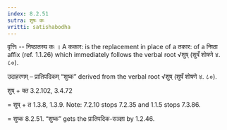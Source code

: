 ```yaml
---
index: 8.2.51
sutra: शुषः कः
vritti: satishabodha
---
```






वृत्तिः -- निष्‍ठातस्‍य कः । A ककार: is the replacement in place of a तकार: of a निष्ठा affix (ref. 1.1.26) which immediately follows the verbal root √शुष् (शुषँ शोषणे ४. ८०).


उदाहरणम् – प्रातिपदिकम् “शुष्क” derived from the verbal root √शुष् (शुषँ शोषणे ४. ८०).


शुष् + क्त 3.2.102, 3.4.72

= शुष् + त 1.3.8, 1.3.9. Note: 7.2.10 stops 7.2.35 and 1.1.5 stops 7.3.86.

= शुष्क 8.2.51. “शुष्क” gets the प्रातिपदिक-सञ्ज्ञा by 1.2.46.

